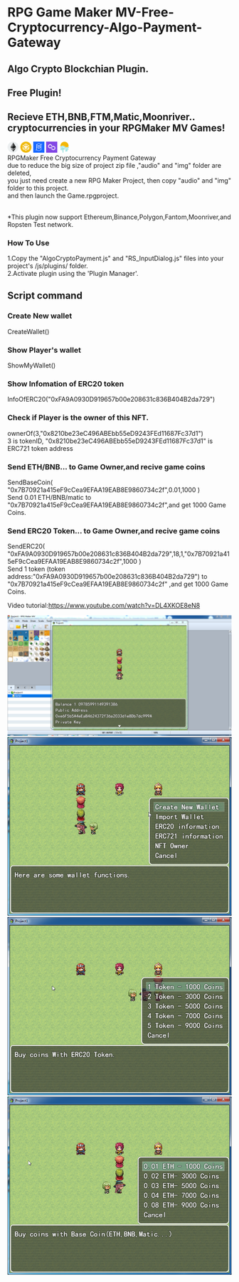 # RPG Game Maker MV-Free-Cryptocurrency-Algo-Payment-Gateway<br>
## Algo Crypto Blockchian Plugin.

## Free Plugin!
## Recieve ETH,BNB,FTM,Matic,Moonriver.. cryptocurrencies in your RPGMaker MV Games!

<img src="https://github.com/AlgoNetwork/RPGMaker-Free-Cryptocurrency-Algo-Payment-Gateway/blob/main/icon/eth.png" width="25" height="25" alt="eth"> <img src="https://github.com/AlgoNetwork/RPGMaker-Free-Cryptocurrency-Algo-Payment-Gateway/blob/main/icon/bnb.png" width="25" height="25" alt="bnb"> <img src="https://github.com/AlgoNetwork/RPGMaker-Free-Cryptocurrency-Algo-Payment-Gateway/blob/main/icon/ftm.png" width="25" height="25" alt="ftm"> <img src="https://github.com/AlgoNetwork/RPGMaker-Free-Cryptocurrency-Algo-Payment-Gateway/blob/main/icon/matic.png" width="25" height="25" alt="matic"> <img src="https://github.com/AlgoNetwork/RPGMaker-Free-Cryptocurrency-Algo-Payment-Gateway/blob/main/icon/movr.png" width="25" height="25" alt="movr"><br>
RPGMaker Free Cryptocurrency Payment Gateway<br>
due to reduce the big size of project zip file ,"audio" and "img" folder are deleted,<br>
you just need create a new RPG Maker Project, then copy "audio" and "img" folder to this project. <br>
and then launch the Game.rpgproject. <br>
 <br>
 
*This plugin now support Ethereum,Binance,Polygon,Fantom,Moonriver,and Ropsten Test network. <br>
### How To Use<br>
1.Copy the "AlgoCryptoPayment.js" and "RS_InputDialog.js" files into your project's /js/plugins/ folder.<br>
2.Activate plugin using the 'Plugin Manager'.<br>


## Script command <br>

### Create New wallet
CreateWallet()<br>

### Show Player's wallet
ShowMyWallet()<br>

### Show Infomation of ERC20 token
InfoOfERC20("0xFA9A0930D919657b00e208631c836B404B2da729")<br>

### Check if Player is the owner of this NFT.
ownerOf(3,"0x8210be23eC496ABEbb55eD9243FEd11687Fc37d1")<br>
3 is tokenID, "0x8210be23eC496ABEbb55eD9243FEd11687Fc37d1" is ERC721 token address<br>

### Send ETH/BNB... to Game Owner,and recive game coins
SendBaseCoin(  "0x7B70921a415eF9cCea9EFAA19EAB8E9860734c2f",0.01,1000 ) <br>
Send 0.01 ETH/BNB/matic to  "0x7B70921a415eF9cCea9EFAA19EAB8E9860734c2f",and get 1000 Game Coins. <br>

### Send ERC20 Token... to Game Owner,and recive game coins
SendERC20( "0xFA9A0930D919657b00e208631c836B404B2da729",18,1,"0x7B70921a415eF9cCea9EFAA19EAB8E9860734c2f",1000 )<br>
Send 1 token (token address:"0xFA9A0930D919657b00e208631c836B404B2da729") to "0x7B70921a415eF9cCea9EFAA19EAB8E9860734c2f" ,and get 1000 Game Coins.<br>











 
Video tutorial:https://www.youtube.com/watch?v=DL4XKOE8eN8
 
 
<img src="https://github.com/AlgoNetwork/RPGMaker-Free-Cryptocurrency-Algo-Payment-Gateway/blob/main/algoPayment.png" alt="algoPayment">
 <br>
<img src="https://github.com/AlgoNetwork/RPGMaker-Free-Cryptocurrency-Algo-Payment-Gateway/blob/main/2.png" alt="RPGmaker crypto payment1">
<img src="https://github.com/AlgoNetwork/RPGMaker-Free-Cryptocurrency-Algo-Payment-Gateway/blob/main/1.png" alt="RPGmaker crypto payment2">
<img src="https://github.com/AlgoNetwork/RPGMaker-Free-Cryptocurrency-Algo-Payment-Gateway/blob/main/3.png" alt="RPGmaker crypto payment3">
